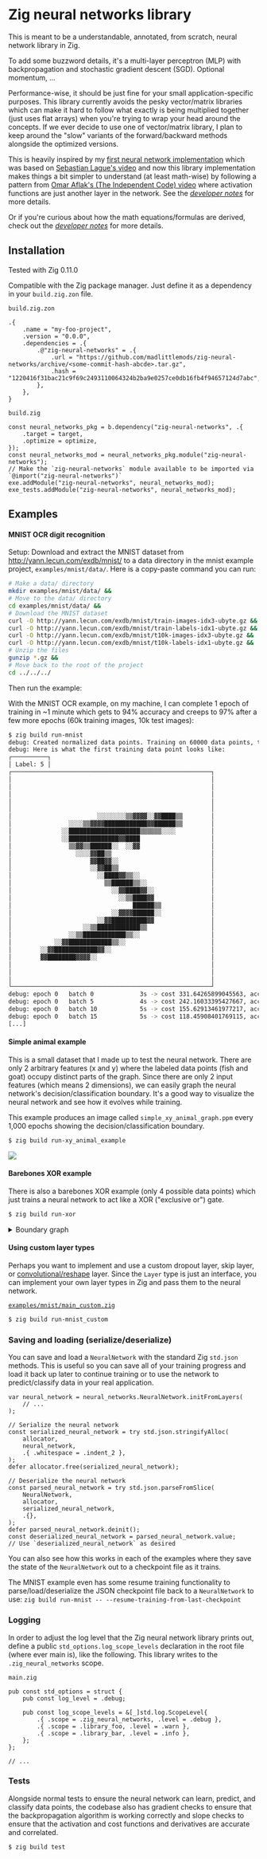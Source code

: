 # Zig neural networks library

This is meant to be a understandable, annotated, from scratch, neural network library in
Zig.

To add some buzzword details, it's a multi-layer perceptron (MLP) with backpropagation
and stochastic gradient descent (SGD). Optional momentum, ...

Performance-wise, it should be just fine for your small application-specific purposes.
This library currently avoids the pesky vector/matrix libraries which can make it hard
to follow what exactly is being multiplied together (just uses flat arrays) when you're
trying to wrap your head around the concepts. If we ever decide to use one of
vector/matrix library, I plan to keep around the "slow" variants of the forward/backward
methods alongside the optimized versions.

This is heavily inspired by my [first neural network
implementation](https://github.com/MadLittleMods/zig-ocr-neural-network) which was based
on [Sebastian Lague's video](https://www.youtube.com/watch?v=hfMk-kjRv4c) and now this
library implementation makes things a bit simpler to understand (at least math-wise) by
following a pattern from [Omar Aflak's (The Independent Code)
video](https://www.youtube.com/watch?v=pauPCy_s0Ok) where activation functions are just
another layer in the network. See the [*developer notes*](./dev-notes.md) for more
details.

Or if you're curious about how the math equations/formulas are derived, check out the
[*developer notes*](./dev-notes.md#math) for more details.


## Installation

Tested with Zig 0.11.0

Compatible with the Zig package manager. Just define it as a dependency in your
`build.zig.zon` file.

`build.zig.zon`
```zig
.{
    .name = "my-foo-project",
    .version = "0.0.0",
    .dependencies = .{
        .@"zig-neural-networks" = .{
            .url = "https://github.com/madlittlemods/zig-neural-networks/archive/<some-commit-hash-abcde>.tar.gz",
            .hash = "1220416f31bac21c9f69c2493110064324b2ba9e0257ce0db16fb4f94657124d7abc",
        },
    },
}
```

`build.zig`
```zig
const neural_networks_pkg = b.dependency("zig-neural-networks", .{
    .target = target,
    .optimize = optimize,
});
const neural_networks_mod = neural_networks_pkg.module("zig-neural-networks");
// Make the `zig-neural-networks` module available to be imported via `@import("zig-neural-networks")`
exe.addModule("zig-neural-networks", neural_networks_mod);
exe_tests.addModule("zig-neural-networks", neural_networks_mod);
```


## Examples

#### MNIST OCR digit recognition

Setup: Download and extract the MNIST dataset from http://yann.lecun.com/exdb/mnist/ to
a data directory in the mnist example project, `examples/mnist/data/`. Here is a
copy-paste command you can run:

```sh
# Make a data/ directory
mkdir examples/mnist/data/ &&
# Move to the data/ directory
cd examples/mnist/data/ &&
# Download the MNIST dataset
curl -O http://yann.lecun.com/exdb/mnist/train-images-idx3-ubyte.gz &&
curl -O http://yann.lecun.com/exdb/mnist/train-labels-idx1-ubyte.gz &&
curl -O http://yann.lecun.com/exdb/mnist/t10k-images-idx3-ubyte.gz &&
curl -O http://yann.lecun.com/exdb/mnist/t10k-labels-idx1-ubyte.gz &&
# Unzip the files
gunzip *.gz &&
# Move back to the root of the project
cd ../../../
```

Then run the example:

With the MNIST OCR example, on my machine, I can complete 1 epoch of training in ~1
minute which gets to 94% accuracy and creeps to 97% after a few more epochs (60k
training images, 10k test images):

```sh
$ zig build run-mnist
debug: Created normalized data points. Training on 60000 data points, testing on 10000
debug: Here is what the first training data point looks like:
┌──────────┐
│ Label: 5 │
┌────────────────────────────────────────────────────────┐
│                                                        │
│                                                        │
│                                                        │
│                                                        │
│                                                        │
│                        ░░░░░░░░▒▒▓▓▓▓░░▓▓████▒▒        │
│                ░░░░▒▒▓▓▓▓████████████▓▓██████▒▒        │
│              ░░████████████████████▒▒▒▒▒▒░░░░          │
│              ░░██████████████▓▓████                    │
│                ▒▒▓▓▒▒██████░░  ░░▓▓                    │
│                  ░░░░▓▓██▒▒                            │
│                      ▓▓██▓▓░░                          │
│                      ░░▓▓██▒▒                          │
│                        ░░████▓▓▒▒░░                    │
│                          ▒▒██████▒▒░░                  │
│                            ░░▓▓████▓▓░░                │
│                              ░░▒▒████▓▓                │
│                                  ██████▒▒              │
│                            ░░▓▓▓▓██████░░              │
│                        ░░▓▓██████████▓▓                │
│                    ░░▒▒████████████▒▒                  │
│                ░░▒▒████████████▒▒░░                    │
│            ░░▓▓████████████▒▒░░                        │
│        ░░▓▓████████████▓▓░░                            │
│        ▓▓████████▓▓▓▓░░                                │
│                                                        │
│                                                        │
│                                                        │
└────────────────────────────────────────────────────────┘
debug: epoch 0   batch 0             3s -> cost 331.64265899045563, accuracy with 100 test points 0.11
debug: epoch 0   batch 5             4s -> cost 242.16033395427667, accuracy with 100 test points 0.56
debug: epoch 0   batch 10            5s -> cost 155.62913461977217, accuracy with 100 test points 0.7
debug: epoch 0   batch 15            5s -> cost 118.45908401769115, accuracy with 100 test points 0.75
[...]
```


#### Simple animal example

This is a small dataset that I made up to test the neural network. There are only 2
arbitrary features (x and y) where the labeled data points (fish and goat) occupy
distinct parts of the graph. Since there are only 2 input features (which means 2
dimensions), we can easily graph the neural network's decision/classification boundary.
It's a good way to visualize the neural network and see how it evolves while training.

This example produces an image called `simple_xy_animal_graph.ppm` every 1,000 epochs
showing the decision/classification boundary.

```sh
$ zig build run-xy_animal_example
```

![](https://github.com/MadLittleMods/zig-neural-networks/assets/558581/caaf35ed-cb45-4f9c-bdbe-12418ecff5a7)


#### Barebones XOR example

There is also a barebones XOR example (only 4 possible data points) which just trains a neural
network to act like a XOR ("exclusive or") gate.

```sh
$ zig build run-xor
```

<details>
<summary>Boundary graph</summary>

![](https://github.com/MadLittleMods/zig-neural-networks/assets/558581/d22817a6-1439-4b6c-9e43-bafd28cf5d19)

</details>


#### Using custom layer types

Perhaps you want to implement and use a custom dropout layer, skip layer, or
[convolutional/reshape](https://www.youtube.com/watch?v=Lakz2MoHy6o) layer. Since the
`Layer` type is just an interface, you can implement your own layer types in Zig and
pass them to the neural network.

[`examples/mnist/main_custom.zig`](https://github.com/MadLittleMods/zig-neural-networks/blob/main/examples/mnist/main_custom.zig)
```sh
$ zig build run-mnist_custom
```



### Saving and loading (serialize/deserialize)

You can save and load a `NeuralNetwork` with the standard Zig `std.json` methods.
This is useful so you can save all of your training progress and load it back up later
to continue training or to use the network to predict/classify data in your real
application.

```zig
var neural_network = neural_networks.NeuralNetwork.initFromLayers(
    // ...
);

// Serialize the neural network
const serialized_neural_network = try std.json.stringifyAlloc(
    allocator,
    neural_network,
    .{ .whitespace = .indent_2 },
);
defer allocator.free(serialized_neural_network);

// Deserialize the neural network
const parsed_neural_network = try std.json.parseFromSlice(
    NeuralNetwork,
    allocator,
    serialized_neural_network,
    .{},
);
defer parsed_neural_network.deinit();
const deserialized_neural_network = parsed_neural_network.value;
// Use `deserialized_neural_network` as desired
```

You can also see how this works in each of the examples where they save the state of the
`NeuralNetwork` out to a checkpoint file as it trains.

The MNIST example even has some resume training functionality to parse/load/deserialize
the JSON checkpoint file back to a `NeuralNetwork` to use: `zig build run-mnist --
--resume-training-from-last-checkpoint`


### Logging

In order to adjust the log level that the Zig neural network library prints out, define
a public `std_options.log_scope_levels` declaration in the root file (where ever main
is), like the following. This library writes to the `.zig_neural_networks` scope.

`main.zig`
```zig
pub const std_options = struct {
    pub const log_level = .debug;

    pub const log_scope_levels = &[_]std.log.ScopeLevel{
        .{ .scope = .zig_neural_networks, .level = .debug },
        .{ .scope = .library_foo, .level = .warn },
        .{ .scope = .library_bar, .level = .info },
    };
};

// ...
```


### Tests

Alongside normal tests to ensure the neural network can learn, predict, and classify
data points, the codebase also has gradient checks to ensure that the backpropagation
algorithm is working correctly and slope checks to ensure that the activation and cost
functions and derivatives are accurate and correlated.

```sh
$ zig build test
```

